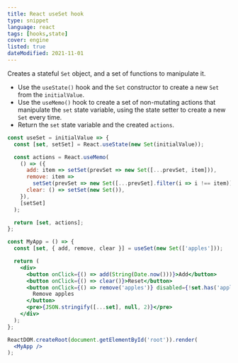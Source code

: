 ```yaml
---
title: React useSet hook
type: snippet
language: react
tags: [hooks,state]
cover: engine
listed: true
dateModified: 2021-11-01
---
```


Creates a stateful `Set` object, and a set of functions to manipulate it.

- Use the `useState()` hook and the `Set` constructor to create a new `Set` from the `initialValue`.
- Use the `useMemo()` hook to create a set of non-mutating actions that manipulate the `set` state variable, using the state setter to create a new `Set` every time.
- Return the `set` state variable and the created `actions`.

```jsx
const useSet = initialValue => {
  const [set, setSet] = React.useState(new Set(initialValue));

  const actions = React.useMemo(
    () => ({
      add: item => setSet(prevSet => new Set([...prevSet, item])),
      remove: item =>
        setSet(prevSet => new Set([...prevSet].filter(i => i !== item))),
      clear: () => setSet(new Set()),
    }),
    [setSet]
  );

  return [set, actions];
};

const MyApp = () => {
  const [set, { add, remove, clear }] = useSet(new Set(['apples']));

  return (
    <div>
      <button onClick={() => add(String(Date.now()))}>Add</button>
      <button onClick={() => clear()}>Reset</button>
      <button onClick={() => remove('apples')} disabled={!set.has('apples')}>
        Remove apples
      </button>
      <pre>{JSON.stringify([...set], null, 2)}</pre>
    </div>
  );
};

ReactDOM.createRoot(document.getElementById('root')).render(
  <MyApp />
);
```
